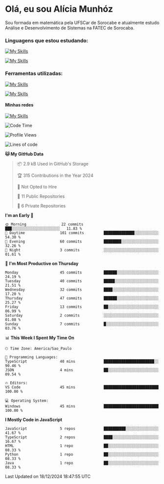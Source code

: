 # Olá, eu sou Alícia Munhóz

<p>Sou formada em matemática pela UFSCar de Sorocabe e atualmente estudo Análise e Desenvolvimento de Sistemas na FATEC de Sorocaba.</p>

### Linguagens que estou estudando:

[![My Skills](https://skillicons.dev/icons?i=js,ts,html,css)](https://skillicons.dev)


[![My Skills](https://skillicons.dev/icons?i=nodejs,java,py,latex)](https://skillicons.dev)

### Ferramentas utilizadas:

[![My Skills](https://skillicons.dev/icons?i=vscode,discord,figma,git)](https://skillicons.dev)

[![My Skills](https://skillicons.dev/icons?i=github,gmail,mongodb,sublime)](https://skillicons.dev)

#### Minhas redes
[![My Skills](https://skillicons.dev/icons?i=linkedin)](https://www.linkedin.com/in/aliciamunhozfrancodecamargo/)

<!--START_SECTION:waka-->
![Code Time](http://img.shields.io/badge/Code%20Time-212%20hrs%2054%20mins-blue)

![Profile Views](http://img.shields.io/badge/Profile%20Views-1-blue)

![Lines of code](https://img.shields.io/badge/From%20Hello%20World%20I%27ve%20Written-90.7%20thousand%20lines%20of%20code-blue)

**🐱 My GitHub Data** 

> 📦 2.9 kB Used in GitHub's Storage 
 > 
> 🏆 315 Contributions in the Year 2024
 > 
> 🚫 Not Opted to Hire
 > 
> 📜 11 Public Repositories 
 > 
> 🔑 6 Private Repositories 
 > 
**I'm an Early 🐤** 

```text
🌞 Morning                22 commits          ███░░░░░░░░░░░░░░░░░░░░░░   11.83 % 
🌆 Daytime                101 commits         ██████████████░░░░░░░░░░░   54.30 % 
🌃 Evening                60 commits          ████████░░░░░░░░░░░░░░░░░   32.26 % 
🌙 Night                  3 commits           ░░░░░░░░░░░░░░░░░░░░░░░░░   01.61 % 
```
📅 **I'm Most Productive on Thursday** 

```text
Monday                   45 commits          ██████░░░░░░░░░░░░░░░░░░░   24.19 % 
Tuesday                  40 commits          █████░░░░░░░░░░░░░░░░░░░░   21.51 % 
Wednesday                32 commits          ████░░░░░░░░░░░░░░░░░░░░░   17.20 % 
Thursday                 47 commits          ██████░░░░░░░░░░░░░░░░░░░   25.27 % 
Friday                   13 commits          ██░░░░░░░░░░░░░░░░░░░░░░░   06.99 % 
Saturday                 2 commits           ░░░░░░░░░░░░░░░░░░░░░░░░░   01.08 % 
Sunday                   7 commits           █░░░░░░░░░░░░░░░░░░░░░░░░   03.76 % 
```


📊 **This Week I Spent My Time On** 

```text
🕑︎ Time Zone: America/Sao_Paulo

💬 Programming Languages: 
TypeScript               40 mins             ███████████████████████░░   90.46 % 
JSON                     4 mins              ██░░░░░░░░░░░░░░░░░░░░░░░   09.54 % 

🔥 Editors: 
VS Code                  45 mins             █████████████████████████   100.00 % 

💻 Operating System: 
Windows                  45 mins             █████████████████████████   100.00 % 
```

**I Mostly Code in JavaScript** 

```text
JavaScript               5 repos             ██████████░░░░░░░░░░░░░░░   41.67 % 
TypeScript               2 repos             ████░░░░░░░░░░░░░░░░░░░░░   16.67 % 
HTML                     1 repo              ██░░░░░░░░░░░░░░░░░░░░░░░   08.33 % 
Python                   1 repo              ██░░░░░░░░░░░░░░░░░░░░░░░   08.33 % 
Java                     1 repo              ██░░░░░░░░░░░░░░░░░░░░░░░   08.33 % 
```




 Last Updated on 18/12/2024 18:47:55 UTC
<!--END_SECTION:waka-->
